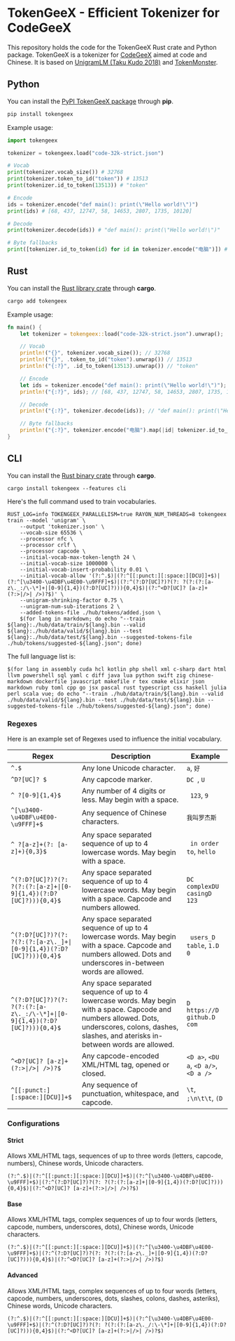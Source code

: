 # TokenGeeX - Efficient Tokenizer for CodeGeeX

This repository holds the code for the TokenGeeX Rust crate and Python package. TokenGeeX is a tokenizer for [CodeGeeX](https://github.com/THUDM/Codegeex2) aimed at code and Chinese. It is based on [UnigramLM (Taku Kudo 2018)](https://arxiv.org/abs/1804.10959) and [TokenMonster](https://github.com/alasdairforsythe/tokenmonster).

## Python

You can install the [PyPI TokenGeeX package](https://pypi.org/project/tokengeex/) through **pip**.

```bash
pip install tokengeex
```

Example usage:

```python
import tokengeex

tokenizer = tokengeex.load("code-32k-strict.json")

# Vocab
print(tokenizer.vocab_size()) # 32768
print(tokenizer.token_to_id("token")) # 13513
print(tokenizer.id_to_token(13513)) # "token"

# Encode
ids = tokenizer.encode("def main(): print(\"Hello world!\")")
print(ids) # [68, 437, 12747, 58, 14653, 2807, 1735, 10120]

# Decode
print(tokenizer.decode(ids)) # "def main(): print(\"Hello world!\")"

# Byte fallbacks
print([tokenizer.id_to_token(id) for id in tokenizer.encode("电脑")]) # ["电", "<0xe8>", "<0x84>", "<0x91>"]
```

## Rust

You can install the [Rust library crate](https://crates.io/crates/tokengeex) through **cargo**.

```bash
cargo add tokengeex
```

Example usage:

```rust
fn main() {
    let tokenizer = tokengeex::load("code-32k-strict.json").unwrap();

    // Vocab
    println!("{}", tokenizer.vocab_size()); // 32768
    println!("{}", .token_to_id("token").unwrap()) // 13513
    println!("{:?}", .id_to_token(13513).unwrap()) // "token"

    // Encode
    let ids = tokenizer.encode("def main(): print(\"Hello world!\")");
    println!("{:?}", ids); // [68, 437, 12747, 58, 14653, 2807, 1735, 10120]

    // Decode
    println!("{:?}", tokenizer.decode(ids)); // "def main(): print(\"Hello world!\")"

    // Byte fallbacks
    println!("{:?}", tokenizer.encode("电脑").map(|id| tokenizer.id_to_token(id))); // ["电", "<0xe8>", "<0x84>", "<0x91>"]
}
```

## CLI

You can install the [Rust binary crate](https://crates.io/crates/tokengeex) through **cargo**.

```
cargo install tokengeex --features cli
```

Here's the full command used to train vocabularies.

```shell
RUST_LOG=info TOKENGEEX_PARALLELISM=true RAYON_NUM_THREADS=8 tokengeex train --model 'unigram' \
    --output 'tokenizer.json' \
    --vocab-size 65536 \
    --processor nfc \
    --processor crlf \
    --processor capcode \
    --initial-vocab-max-token-length 24 \
    --initial-vocab-size 1000000 \
    --initial-vocab-insert-probability 0.01 \
    --initial-vocab-allow '(?:^.$)|(?:^[[:punct:][:space:][DCU]]+$)|(?:^[\u3400-\u4DBF\u4E00-\u9FFF]+$)|(?:^(?:D?[UC]?)?(?: ?(?:(?:[a-z\._:/\-\*]+|[0-9]{1,4})(?:D?[UC]?))){0,4}$)|(?:^<D?[UC]? [a-z]+(?:>|/>| />)?$)' \
    --unigram-shrinking-factor 0.75 \
    --unigram-num-sub-iterations 2 \
    --added-tokens-file ./hub/tokens/added.json \
    $(for lang in markdown; do echo "--train ${lang}:./hub/data/train/${lang}.bin --valid ${lang}:./hub/data/valid/${lang}.bin --test ${lang}:./hub/data/test/${lang}.bin --suggested-tokens-file ./hub/tokens/suggested-${lang}.json"; done)
```

The full language list is:

```shell
$(for lang in assembly cuda hcl kotlin php shell xml c-sharp dart html llvm powershell sql yaml c diff java lua python swift zig chinese-markdown dockerfile javascript makefile r tex cmake elixir json markdown ruby toml cpp go jsx pascal rust typescript css haskell julia perl scala vue; do echo "--train ./hub/data/train/${lang}.bin --valid ./hub/data/valid/${lang}.bin --test ./hub/data/test/${lang}.bin --suggested-tokens-file ./hub/tokens/suggested-${lang}.json"; done)
```

### Regexes

Here is an example set of Regexes used to influence the initial vocabulary.

| Regex                                                                     | Description                                                                                                                                                                                          | Example                               |
| ------------------------------------------------------------------------- | ---------------------------------------------------------------------------------------------------------------------------------------------------------------------------------------------------- | ------------------------------------- |
| `^.$`                                                                     | Any lone Unicode character.                                                                                                                                                                          | `a`, `好`                             |
| `^D?[UC]? $`                                                              | Any capcode marker.                                                                                                                                                                                  | `DC `, `U `                           |
| `^ ?[0-9]{1,4}$`                                                          | Any number of 4 digits or less. May begin with a space.                                                                                                                                              | ` 123`, `9`                           |
| `^[\u3400-\u4DBF\u4E00-\u9FFF]+$`                                         | Any sequence of Chinese characters.                                                                                                                                                                  | `我叫罗杰斯`                          |
| `^ ?[a-z]+(?: [a-z]+){0,3}$`                                              | Any space separated sequence of up to 4 lowercase words. May begin with a space.                                                                                                                     | ` in order to`, `hello`               |
| `^(?:D?[UC]?)?(?: ?(?:(?:[a-z]+\|[0-9]{1,4})(?:D?[UC]?))){0,4}$`          | Any space separated sequence of up to 4 lowercase words. May begin with a space. Capcode and numbers allowed.                                                                                        | `DC complexDU casingD 123`            |
| `^(?:D?[UC]?)?(?: ?(?:(?:[a-z\._]+\|[0-9]{1,4})(?:D?[UC]?))){0,4}$`       | Any space separated sequence of up to 4 lowercase words. May begin with a space. Capcode and numbers allowed. Dots and underscores in-between words are allowed.                                     | ` users_D table`, `1.D 0`             |
| `^(?:D?[UC]?)?(?: ?(?:(?:[a-z\._:/\-\*]+\|[0-9]{1,4})(?:D?[UC]?))){0,4}$` | Any space separated sequence of up to 4 lowercase words. May begin with a space. Capcode and numbers allowed. Dots, underscores, colons, dashes, slashes, and aterisks in-between words are allowed. | `D https://D github.D com`            |
| `^<D?[UC]? [a-z]+(?:>\|/>\| />)?$`                                        | Any capcode-encoded XML/HTML tag, opened or closed.                                                                                                                                                  | `<D a>`, `<DU a`, `<D a/>`, `<D a />` |
| `^[[:punct:][:space:][DCU]]+$`                                            | Any sequence of punctuation, whitespace, and capcode.                                                                                                                                                | `\t`, `;\n\t\t`, `(D`                 |

### Configurations

#### Strict

Allows XML/HTML tags, sequences of up to three words (letters, capcode, numbers), Chinese words, Unicode characters.

```regexp
(?:^.$)|(?:^[[:punct:][:space:][DCU]]+$)|(?:^[\u3400-\u4DBF\u4E00-\u9FFF]+$)|(?:^(?:D?[UC]?)?(?: ?(?:(?:[a-z]+|[0-9]{1,4})(?:D?[UC]?))){0,4}$)|(?:^<D?[UC]? [a-z]+(?:>|/>| />)?$)
```

#### Base

Allows XML/HTML tags, complex sequences of up to four words (letters, capcode, numbers, underscores, dots), Chinese words, Unicode characters.

```regexp
(?:^.$)|(?:^[[:punct:][:space:][DCU]]+$)|(?:^[\u3400-\u4DBF\u4E00-\u9FFF]+$)|(?:^(?:D?[UC]?)?(?: ?(?:(?:[a-z\._]+|[0-9]{1,4})(?:D?[UC]?))){0,4}$)|(?:^<D?[UC]? [a-z]+(?:>|/>| />)?$)
```

#### Advanced

Allows XML/HTML tags, complex sequences of up to four words (letters, capcode, numbers, underscores, dots, slashes, colons, dashes, asteriks), Chinese words, Unicode characters.

```regexp
(?:^.$)|(?:^[[:punct:][:space:][DCU]]+$)|(?:^[\u3400-\u4DBF\u4E00-\u9FFF]+$)|(?:^(?:D?[UC]?)?(?: ?(?:(?:[a-z\._/:\-\*]+|[0-9]{1,4})(?:D?[UC]?))){0,4}$)|(?:^<D?[UC]? [a-z]+(?:>|/>| />)?$)
```
